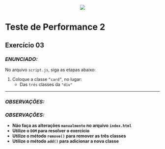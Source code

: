 <p align="center">
    <img src="https://www.infnet.edu.br/infnet/wp-content/themes/infnet.homepage//assets/img/LogoInfnetRodape.png"/>
</p>

# Teste de Performance 2

## Exercício 03

### _ENUNCIADO:_

No arquivo `script.js`, siga as etapas abaixo:

1. Coloque a classe `“card”`, no lugar:
    - Das `três` classes da `"div"`

---

### _OBSERVAÇÕES:_

### _OBSERVAÇÕES:_

- **Não faça as alterações `manualmente` no arquivo `index.html`**
- **Utilize o `DOM` para resolver o exercício**
- **Utilize o método `remove()` para remover as três classes**
- **Utilize o método `add()` para adicionar a nova classe**